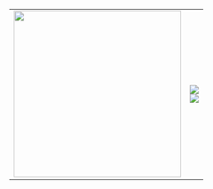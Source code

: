 <table align="center">
  <tr>
    <td>
      <img src="https://ru.pinterest.com/pin/23784704277149508/" width="300" />
    </td>
    <td>
      <img src="https://github-readme-stats.vercel.app/api?username=Nastyaa8&show_icons=true&theme=tokyonight" /><br>
      <img src="https://github-readme-stats.vercel.app/api/top-langs/?username=Nastyaa8&layout=compact&theme=tokyonight" />
    </td>
  </tr>
</table>
